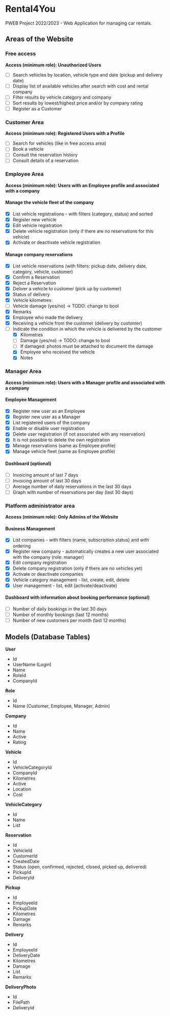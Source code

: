# Rental4You

PWEB Project 2022/2023 - Web Application for managing car rentals.

## Areas of the Website

### Free access

**Access (minimum role): Unauthorized Users**

- [ ] Search vehicles by location, vehicle type and date (pickup and delivery date)
- [ ] Display list of available vehicles after search with cost and rental company
- [ ] Filter results by vehicle category and company
- [ ] Sort results by lowest/highest price and/or by company rating
- [ ] Register as a Customer

### Customer Area

**Access (minimum role): Registered Users with a Profile**

- [ ] Search for vehicles (like in free access area)
- [ ] Book a vehicle
- [ ] Consult the reservation history
- [ ] Consult details of a reservation

### Employee Area

**Access (minimum role): Users with an Employee profile and associated with a company**

#### Manage the vehicle fleet of the company

- [x] List vehicle registrations - with filters (category, status) and sorted
- [x] Register new vehicle
- [x] Edit vehicle registration
- [x] Delete vehicle registration (only if there are no reservations for this vehicle)
- [x] Activate or deactivate vehicle registration

#### Manage company reservations

- [x] List vehicle reservations (with filters: pickup date, delivery date, category, vehicle, customer)
- [x] Confirm a Reservation
- [x] Reject a Reservation
- [x] Deliver a vehicle to customer (pick up by customer)
- [x] Status of delivery
- [x] Vehicle kilometres
- [ ] Vehicle damage (yes/no) -> TODO: change to bool
- [x] Remarks
- [x] Employee who made the delivery
- [x] Receiving a vehicle from the customer (delivery by customer)
- [ ] Indicate the condition in which the vehicle is delivered by the customer
  - [x] Kilometres
  - [ ] Damage (yes/no) -> TODO: change to bool
  - [ ] If damaged: photos must be attached to document the damage
  - [x] Employee who received the vehicle
  - [x] Notes

### Manager Area

**Access (minimum role): Users with a Manager profile and associated with a company**

#### Employee Management

- [x] Register new user as an Employee
- [x] Register new user as a Manager
- [x] List registered users of the company
- [x] Enable or disable user registration
- [x] Delete user registration (if not associated with any reservation)
- [x] It is not possible to delete the own registration
- [x] Manage reservations (same as Employee profile)
- [x] Manage vehicle fleet (same as Employee profile)

#### Dashboard (optional)

- [ ] Invoicing amount of last 7 days
- [ ] Invoicing amount of last 30 days
- [ ] Average number of daily reservations in the last 30 days
- [ ] Graph with number of reservations per day (last 30 days)

### Platform administrator area

**Access (minimum role): Only Admins of the Website**

#### Business Management

- [x] List companies - with filters (name, subscription status) and with ordering
- [x] Register new company - automatically creates a new user associated with the company (role: manager)
- [x] Edit company registration
- [x] Delete company registration (only if there are no vehicles yet)
- [x] Activate or deactivate companies
- [x] Vehicle category management - list, create, edit, delete
- [x] User management - list, edit (activate/deactivate)

#### Dashboard with information about booking performance (optional)

- [ ] Number of daily bookings in the last 30 days
- [ ] Number of monthly bookings (last 12 months)
- [ ] Number of new customers per month (last 12 months)

## Models (Database Tables)

**User**

- Id
- UserName (Login)
- Name
- RoleId
- CompanyId

**Role**

- Id
- Name (Customer, Employee, Manager, Admin)

**Company**

- Id
- Name
- Active
- Rating

**Vehicle**

- Id
- VehicleCategoryId
- CompanyId
- Kilometres
- Active
- Location
- Cost

**VehicleCategory**

- Id
- Name
- List<Vehicle>

**Reservation**

- Id
- VehicleId
- CustomerId
- CreatedDate
- Status (open, confirmed, rejected, closed, picked up, delivered)
- PickupId
- DeliveryId

**Pickup**

- Id
- EmployeeId
- PickupDate
- Kilometres
- Damage
- Remarks

**Delivery**

- Id
- EmployeeId
- DeliveryDate
- Kilometres
- Damage
- List<Photo>
- Remarks

**DeliveryPhoto**

- Id
- FilePath
- DeliveryId

